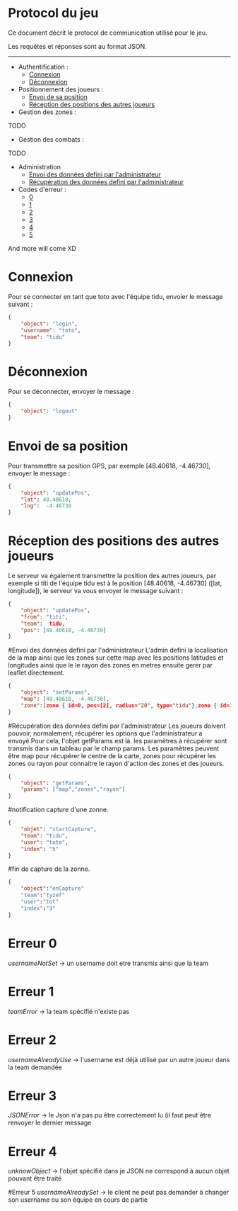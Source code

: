 # Protocol du jeu

Ce document décrit le protocol de communication utilisé pour le jeu.

Les requêtes et réponses sont au format JSON.

---

* Authentification :
   * [ Connexion ](#connexion) 
   * [ Déconnexion ](#déconnexion)
* Positionnement des joueurs :
   * [Envoi de sa position](#envoi-de-sa-position)
   * [Réception des positions des autres joueurs](#réception-des-positions-des-autres-joueurs)
* Gestion des zones :

TODO

* Gestion des combats :

TODO
* Administration
    * [Envoi des données defini par l'administrateur](#envoi-des-données-defini-par-ladministrateur)
    * [Récupération des données defini par l'administrateur](#récupération-des-données-defini-par-ladministrateur)
* Codes d'erreur :
    * [ 0 ](#erreur-0)
    * [ 1 ](#erreur-1)
    * [ 2 ](#erreur-2)
    * [ 3 ](#erreur-3)
    * [ 4 ](#erreur-4)
    * [ 5 ](#erreur-5)

And more will come XD

# Connexion

Pour se connecter en tant que toto avec l'équipe tidu, envoier le message suivant :

```json
{
    "object": "login",
    "username": "toto",
    "team": "tidu"
}
```

# Déconnexion
Pour se déconnecter, envoyer le message :

```json
{
    "object": "logout"
}
```

# Envoi de sa position
Pour transmettre sa position GPS, par exemple [48.40618, -4.46730], envoyer le message :

```json
{
    "object": "updatePos",
    "lat": 48.40618,
    "lng":  -4.46730 
}
```

# Réception des positions des autres joueurs
Le serveur va également transmettre la position des autres joueurs, par exemple si titi de l'équipe tidu est à le position [48.40618, -4.46730] ([lat, longitude]), le serveur va vous envoyer le message suivant :

```json
{
    "object": "updatePos",
    "from": "titi",
    "team":  tidu,
    "pos": [48.40618, -4.46730]
}
```
#Envoi des données defini par l'administrateur
L'admin defini la localisation de la map ainsi que les zones sur cette map avec les positions latitudes et longitudes ainsi que le le rayon des zones en metres ensuite gerer par leaflet directement.

```json
{
    "object": "setParams",
    "map": [48.40618, -4.46730],
    "zone":[zone { id=0, pos=[2], radius="20", type="tidu"},zone { id=1, pos=[2], radius="10", type="tizef"},zone { id=2, pos=[2], radius="10", type="neutre"}]
}
```
#Récupération des données defini par l'administrateur
Les joueurs doivent pouvoir, normalement, récupérer les options que l'administrateur a envoyé.Pour cela, l'objet getParams est là. les paramètres à récupérer sont transmis dans un tableau par le champ params.
Les paramètres peuvent être map pour récupérer le centre de la carte, zones pour récupérer les zones ou rayon pour connaitre le rayon d'action des zones et des joueurs.

```json
{
    "object": "getParams",
    "params": ["map","zones","rayon"]
}
```

#notification capture d'une zonne.

```json
{
	"objet": "startCapture",
	"team": "tidu",
	"user": "toto",
	"index": "5"
}
```

#fin de capture de la zonne.

```json
{
	"object":"enCapture"
	"team":"tyzef"
	"user":"tot"
	"index":"3"
}
```


# Erreur 0
*usernameNotSet* -> un username doit etre transmis ainsi que la team

# Erreur 1
*teamError* -> la team spécifié n'existe pas

# Erreur 2
*usernameAlreadyUse* -> l'username est déjà utilisé par un autre joueur dans la team demandée

# Erreur 3 
*JSONError* -> le Json n'a pas pu être correctement lu (il faut peut être renvoyer le dernier message

# Erreur 4
*unknowObject* -> l'objet spécifié dans je JSON ne correspond à aucun objet pouvant être traité

#Erreur 5
*usernameAlreadySet* -> le client ne peut pas demander à changer son username ou son équipe en cours de partie

